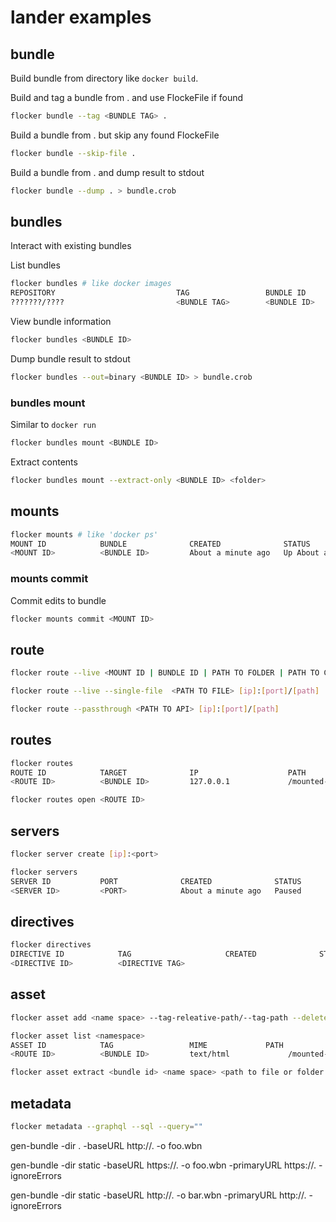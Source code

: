 # lander examples

## bundle

Build bundle from directory like `docker build`.

Build and tag a bundle from . and use FlockeFile if found

```sh
flocker bundle --tag <BUNDLE TAG> .
```

Build a bundle from . but skip any found FlockeFile

```sh
flocker bundle --skip-file .
```

Build a bundle from . and dump result to stdout

```sh
flocker bundle --dump . > bundle.crob
```

## bundles

Interact with existing bundles

List bundles

```sh
flocker bundles # like docker images
REPOSITORY                           TAG                 BUNDLE ID           CREATED             SIZE             PRIMARYURL
???????/????                         <BUNDLE TAG>        <BUNDLE ID>         N months ago        X.XXGB           <none>
```

View bundle information

```sh
flocker bundles <BUNDLE ID>
```

Dump bundle result to stdout

```sh
flocker bundles --out=binary <BUNDLE ID> > bundle.crob
```

### bundles mount

Similar to `docker run`

```sh
flocker bundles mount <BUNDLE ID>
```

Extract contents

```sh
flocker bundles mount --extract-only <BUNDLE ID> <folder>
```

## mounts

```sh
flocker mounts # like 'docker ps'
MOUNT ID            BUNDLE              CREATED              STATUS              NAMES
<MOUNT ID>          <BUNDLE ID>         About a minute ago   Up About a minute   admiring_fermi
```

### mounts commit

Commit edits to bundle

```sh
flocker mounts commit <MOUNT ID>
```

## route

```sh
flocker route --live <MOUNT ID | BUNDLE ID | PATH TO FOLDER | PATH TO CROB FILE> [ip]:[port]/[path]
```

```sh
flocker route --live --single-file  <PATH TO FILE> [ip]:[port]/[path]
```

```sh
flocker route --passthrough <PATH TO API> [ip]:[port]/[path]
```

## routes

```sh
flocker routes
ROUTE ID            TARGET              IP                    PATH              PORT              SERVER              TYPE
<ROUTE ID>          <BUNDLE ID>         127.0.0.1             /mounted-path     8080              <SERVER ID>         SERVER
```

```sh
flocker routes open <ROUTE ID>
```

## servers

```sh
flocker server create [ip]:<port>
```

```sh
flocker servers
SERVER ID           PORT              CREATED              STATUS              IP           BUNDLE              LOCATION           ATTRIBUTES
<SERVER ID>         <PORT>            About a minute ago   Paused              <IP>         <MOUNT ID>          <MOUNT ID>         cors,live
```

## directives

```sh
flocker directives
DIRECTIVE ID            TAG                     CREATED              STATUS              NAMES
<DIRECTIVE ID>          <DIRECTIVE TAG>
```

## asset

```sh
flocker asset add <name space> --tag-releative-path/--tag-path --delete <path to file or folder>
```

```sh
flocker asset list <namespace>
ASSET ID            TAG                 MIME             PATH              PORT              SERVER              TYPE
<ROUTE ID>          <BUNDLE ID>         text/html             /mounted-path     8080              <SERVER ID>         SERVER
```

```sh
flocker asset extract <bundle id> <name space> <path to file or folder within bundle>
```

## metadata

```sh
flocker metadata --graphql --sql --query=""
```

gen-bundle -dir . -baseURL http://. -o foo.wbn

gen-bundle -dir static -baseURL https://. -o foo.wbn -primaryURL https://. -ignoreErrors

gen-bundle -dir static -baseURL http://. -o bar.wbn -primaryURL http://. -ignoreErrors
